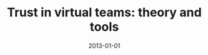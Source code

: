 ---
title: "Trust in virtual teams: theory and tools"
collection: publications
category: conferences
permalink: /publication/2013-01-01-Trust-in-virtual-teams-theory-and-tools
date: 2013-01-01
venue: 'In Proc. of Computer Supported Cooperative Work, CSCW 2013, San Antonio, TX, USA, February 23-27, 2013, Companion Volume'
paperurl: 'https://doi.org/10.1145/2441955.2442029'
citation: ' Ban Al–Ani,  David Redmiles,  Cleidson Souza,  Rafael Prikladnicki,  Sabrina Marczak,  Filippo Lanubile,  Fabio Calefato, &quot;Trust in virtual teams: theory and tools.&quot; <i>In Proc. of Computer Supported Cooperative Work, CSCW 2013, San Antonio, TX, USA, February 23-27, 2013, Companion Volume</i>, 2013. DOI: <a href="https://doi.org/10.1145/2441955.2442029">10.1145/2441955.2442029</a>.'
doi: 10.1145/2441955.2442029'
---